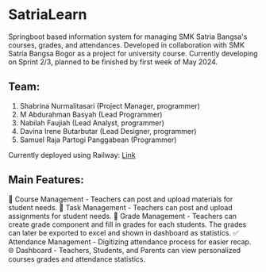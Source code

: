 # SatriaLearn
Springboot based information system for managing SMK Satria Bangsa's courses, grades, and attendances.
Developed in collaboration with SMK Satria Bangsa Bogor as a project for university course.
Currently developing on Sprint 2/3, planned to be finished by first week of May 2024.

## Team:
1. Shabrina Nurmalitasari (Project Manager, programmer)
2. M Abdurahman Basyah (Lead Programmer)
3. Nabilah Faujiah (Lead Analyst, programmer)
4. Davina Irene Butarbutar (Lead Designer, programmer)
5. Samuel Raja Partogi Panggabean (Programmer)

Currently deployed using Railway: [Link](https://joyous-doctor-production.up.railway.app/)

## Main Features:
📕 Course Management - Teachers can post and upload materials for student needs. 
📑 Task Management - Teachers can post and upload assignments for student needs.
💯 Grade Management - Teachers can create grade component and fill in grades for each students. The grades can later be exported to excel and shown in dashboard as statistics.
✅ Attendance Management - Digitizing attendance process for easier recap.
🌐 Dashboard - Teachers, Students, and Parents can view personalized courses grades and attendance statistics.
